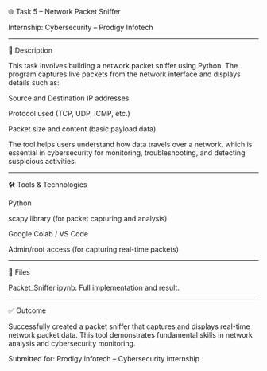 🌐 Task 5 – Network Packet Sniffer

Internship: Cybersecurity – Prodigy Infotech


---

📄 Description

This task involves building a network packet sniffer using Python. The program captures live packets from the network interface and displays details such as:

Source and Destination IP addresses

Protocol used (TCP, UDP, ICMP, etc.)

Packet size and content (basic payload data)


The tool helps users understand how data travels over a network, which is essential in cybersecurity for monitoring, troubleshooting, and detecting suspicious activities.


---

🛠️ Tools & Technologies

Python

scapy library (for packet capturing and analysis)

Google Colab / VS Code

Admin/root access (for capturing real-time packets)



---

📁 Files

Packet_Sniffer.ipynb: Full implementation and result.



---

✅ Outcome

Successfully created a packet sniffer that captures and displays real-time network packet data.
This tool demonstrates fundamental skills in network analysis and cybersecurity monitoring.

Submitted for: Prodigy Infotech – Cybersecurity Internship
